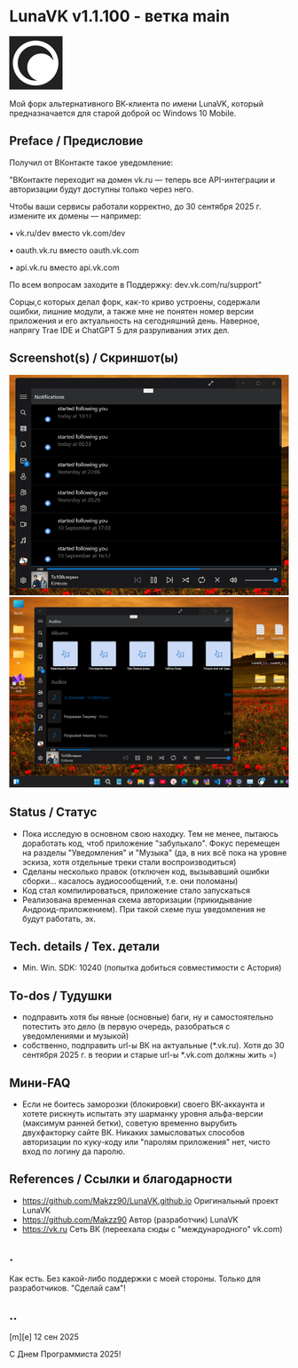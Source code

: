 # LunaVK v1.1.100 - ветка main

![](/Images/logo.png)

Мой форк альтернативного ВК-клиента по имени LunaVK, который предназначается для старой доброй ос Windows 10 Mobile. 

## Preface / Предисловие 

Получил от ВКонтакте такое уведомление:

"ВКонтакте переходит на домен vk.ru — теперь все API-интеграции и авторизации будут доступны только через него.

  Чтобы ваши сервисы работали корректно, до 30 сентября 2025 г. измените их домены — например:
     
 • vk.ru/dev вместо vk.com/dev

 • oauth.vk.ru вместо oauth.vk.com

 • api.vk.ru вместо api.vk.com

 По всем вопросам заходите в Поддержку: dev.vk.com/ru/support"

Сорцы,с которых делал форк, как-то криво устроены, содержали ошибки, лишние модули, а также мне не понятен номер версии приложения и его актуальность на сегодняшний день. 
Наверное, напрягу Trae IDE и ChatGPT 5 для разруливания этих дел.


## Screenshot(s) / Скриншот(ы)

![](/Images/sshot01.png) 
![](/Images/sshot02.png)

## Status / Статус
- Пока исследую в основном свою находку. Тем не менее, пытаюсь доработать код, чтоб приложение "забулькало". Фокус перемещен на разделы "Уведомления" и "Музыка" (да, в них всё пока на уровне эскиза, хотя отдельные треки стали воспроизводиться)
- Сделаны несколько правок (отключен код, вызывавший ошибки сборки... касалось аудиосообщений, т.е. они поломаны)
- Код стал компилироваться, приложение стало запускаться
- Реализована временная схема авторизации (прикидывание Андроид-приложением). При такой схеме пуш уведомления не будут работать, эх.

## Tech. details / Tex. детали
- Min. Win. SDK: 10240 (попытка добиться совместимости с Астория)

## To-dos / Тудушки
- подправить хотя бы явные (основные) баги, ну и самостоятельно потестить это дело (в первую очередь, разобраться с уведомлениями и музыкой)
- собственно, подправить url-ы ВК на актуальные (*.vk.ru). Хотя до 30 сентября 2025 г. в теории и старые url-ы *.vk.com должны жить =) 

## Мини-FAQ
- Если не боитесь заморозки (блокировки) своего ВК-аккаунта и хотете рискнуть испытать эту шарманку уровня альфа-версии (максимум ранней бетки), советую временно вырубить двухфакторку сайте ВК. Никаких замысловатых способов авторизации по куку-коду или "паролям приложения" нет, чисто вход по логину да паролю.

## References / Cсылки и благодарности
- https://github.com/Makzz90/LunaVK.github.io Оригинальный проект LunaVK
- https://github.com/Makzz90 Автор (разработчик) LunaVK
- https://vk.ru Сеть ВК (переехала сюды с "международного" vk.com)

## .
Как есть. Без какой-либо поддержки с моей стороны. Только для разработчиков. "Сделай сам"!

## ..

[m][e] 12 сен 2025

С Днем Программиста 2025!

